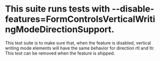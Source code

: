 # This suite runs tests with --disable-features=FormControlsVerticalWritingModeDirectionSupport.

This test suite is to make sure that, when the feature is disabled, vertical writing mode elements will have the same behavior for direction rtl and ltr. This test can be removed when the feature is shipped.
